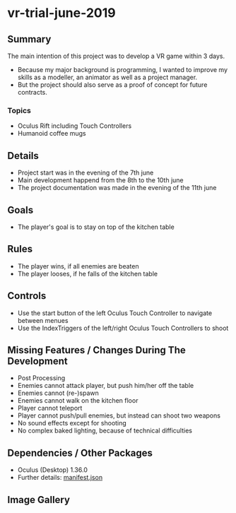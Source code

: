 # vr-trial-june-2019

## Summary

The main intention of this project was to develop a VR game within 3 days. 

- Because my major background is programming, I wanted to improve my skills as a modeller, an animator as well as a project manager.
- But the project should also serve as a proof of concept for future contracts.

### Topics

- Oculus Rift including Touch Controllers
- Humanoid coffee mugs

## Details

- Project start was in the evening of the 7th june
- Main development happend from the 8th to the 10th june
- The project documentation was made in the evening of the 11th june

## Goals

- The player's goal is to stay on top of the kitchen table

## Rules

- The player wins, if all enemies are beaten
- The player looses, if he falls of the kitchen table

## Controls

- Use the start button of the left Oculus Touch Controller to navigate between menues
- Use the IndexTriggers of the left/right Oculus Touch Controllers to shoot

## Missing Features / Changes During The Development

- Post Processing
- Enemies cannot attack player, but push him/her off the table
- Enemies cannot (re-)spawn
- Enemies cannot walk on the kitchen floor
- Player cannot teleport
- Player cannot push/pull enemies, but instead can shoot two weapons
- No sound effects except for shooting
- No complex baked lighting, because of technical difficulties

## Dependencies / Other Packages

- Oculus (Desktop) 1.36.0
- Further details: [manifest.json](https://github.com/lars-wobus/vr-trial-june-2019/blob/master/Oculus%20Rift%20Project/Packages/manifest.json)

## Image Gallery
